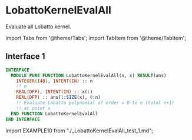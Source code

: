# LobattoKernelEvalAll

Evaluate all Lobatto kernel.

import Tabs from '@theme/Tabs';
import TabItem from '@theme/TabItem';

## Interface 1

<Tabs>
<TabItem value="interface" label="܀ Interface" default>

```fortran
INTERFACE
  MODULE PURE FUNCTION LobattoKernelEvalAll(n, x) RESULT(ans)
    INTEGER(I4B), INTENT(IN) :: n
    !! n
    REAL(DFP), INTENT(IN) :: x(:)
    REAL(DFP) :: ans(1:SIZE(x), 0:n)
    !! Evaluate Lobatto polynomial of order = 0 to n (total n+1)
    !! at point x
  END FUNCTION LobattoKernelEvalAll
END INTERFACE
```

</TabItem>

<TabItem value="example" label="️܀ See example">

import EXAMPLE10 from "./_LobattoKernelEvalAll_test_1.md";

<EXAMPLE10 />

</TabItem>

<TabItem value="close" label="↢ ">

</TabItem>
</Tabs>
